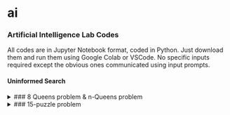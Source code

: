 # ai
### Artificial Intelligence Lab Codes

All codes are in Jupyter Notebook format, coded in Python. Just download them and run them using Google Colab or VSCode. 
No specific inputs required except the obvious ones communicated using input prompts.

#### Uninformed Search

<details>
  <summary>### 8 Queens problem & n-Queens problem</summary>
  
  The goal of the n-queens problem is to place n queens on a chessboard such that no queen attacks any other. 
  The problem formulation in terms of the state-space is as follows:
  
  * States: Any arrangement of 0-n queens on the board is a state.
  * Initial State: No queens on the board.
  * Actions: Add a queen to any empty square.
  * Transition Model: Returns the board with a queen added to the specified square.
  * Goal test: n queens are on the board, none attacked.
  
  Write a program to:
  1. Solve the problem starting from the initial state and print the solution chessboard.
  2. Print the number of solutions to the problem.
  3. Print the number of non-attacking states.

</details>

<details>
    <summary>### 15-puzzle problem</summary>
   As an input, you will be given an initial and a
  goal board configuration and your task is to find a sequence of moves that takes the initial board
  configuration to the goal board configuration. 
    The problem formulation in terms of the state-space
  is as follows:

  1. States: Any arrangement of numbers 1-15 on the board together with a blank cell is a state.
  2. Initial State: A random placement of numbers 1-15 and the blank in the 16 cells of the board.
  3. Actions: up,down,left,right. The respective action swaps the number to the up,down,left,right
  of the blank cell with the blank cell.
  4. Transition Model: Returns the new board after an application of the action.
  5. Goal test: Whether the current state matches with the goal configuration.

  Implement the graph search algorithm to print a path from the initial state leading to the goal
  state along with the corresponding action sequence (initial-board – up – next-board – down – next
  board – ... – right – goal-board)
  </details>
